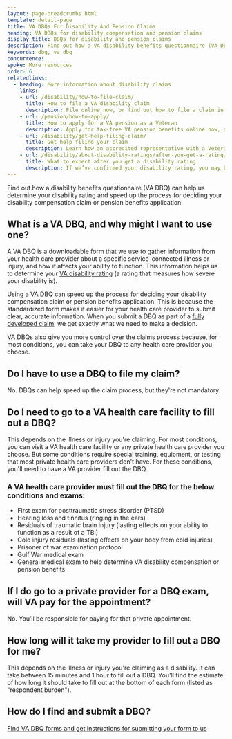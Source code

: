 ```yaml
---
layout: page-breadcrumbs.html
template: detail-page
title: VA DBQs For Disability And Pension Claims 
heading: VA DBQs for disability compensation and pension claims
display_title: DBQs for disability and pension claims
description: Find out how a VA disability benefits questionnaire (VA DBQ) can help us determine your VA disability rating and speed up the process for deciding your disability compensation claim or pension benefits application.
keywords: dbq, va dbq 
concurrence: 
spoke: More resources
order: 6
relatedlinks:
  - heading: More information about disability claims
    links:
    - url: /disability/how-to-file-claim/
      title: How to file a VA disability claim
      description: File online now, or find out how to file a claim in person, by mail, or with the help of a trained professional.
    - url: /pension/how-to-apply/
      title: How to apply for a VA pension as a Veteran
      description: Apply for tax-free VA pension benefits online now, or find out how to apply in person, by mail, or with the help of a trained professional.
    - url: /disability/get-help-filing-claim/
      title: Get help filing your claim
      description: Learn how an accredited representative with a Veterans Service Organization can help you file a disability claim.
    - url: /disability/about-disability-ratings/after-you-get-a-rating/
      title: What to expect after you get a disability rating
      description: If we’ve confirmed your disability rating, you may be able to get disability compensation or other benefits like training. Find out what benefits you can get.
---
```

<div class="va-introtext">

Find out how a disability benefits questionnaire (VA DBQ) can help us determine your disability rating and speed up the process for deciding your disability compensation claim or pension benefits application.

</div>

## What is a VA DBQ, and why might I want to use one?

A VA DBQ is a downloadable form that we use to gather information from your health care provider about a specific service-connected illness or injury, and how it affects your ability to function. This information helps us to determine your [VA disability rating](/disability/about-disability-ratings/) (a rating that measures how severe your disability is). 

Using a VA DBQ can speed up the process for deciding your disability compensation claim or pension benefits application. This is because the standardized form makes it easier for your health care provider to submit clear, accurate information. When you submit a DBQ as part of a [fully developed claim](/disability/how-to-file-claim/evidence-needed/fully-developed-claims/), we get exactly what we need to make a decision. 

VA DBQs also give you more control over the claims process because, for most conditions, you can take your DBQ to any health care provider you choose.

## Do I have to use a DBQ to file my claim?

No. DBQs can help speed up the claim process, but they're not mandatory.

## Do I need to go to a VA health care facility to fill out a DBQ?

This depends on the illness or injury you're claiming. For most conditions, you can visit a VA health care facility or any private health care provider you choose. But some conditions require special training, equipment, or testing that most private health care providers don't have. For these conditions, you'll need to have a VA provider fill out the DBQ.

### A VA health care provider must fill out the DBQ for the below conditions and exams:

-	First exam for posttraumatic stress disorder (PTSD)
-	Hearing loss and tinnitus (ringing in the ears)
-	Residuals of traumatic brain injury (lasting effects on your ability to function as a result of a TBI)
-	Cold injury residuals (lasting effects on your body from cold injuries)
-	Prisoner of war examination protocol
-	Gulf War medical exam
-	General medical exam to help determine VA disability compensation or pension benefits

## If I do go to a private provider for a DBQ exam, will VA pay for the appointment?

No. You’ll be responsible for paying for that private appointment.

## How long will it take my provider to fill out a DBQ for me?

This depends on the illness or injury you're claiming as a disability. It can take between 15 minutes and 1 hour to fill out a DBQ. You'll find the estimate of how long it should take to fill out at the bottom of each form (listed as "respondent burden"). 

## How do I find and submit a DBQ?

[Find VA DBQ forms and get instructions for submitting your form to us](/disability/about-dbqs/dbq-forms/)
